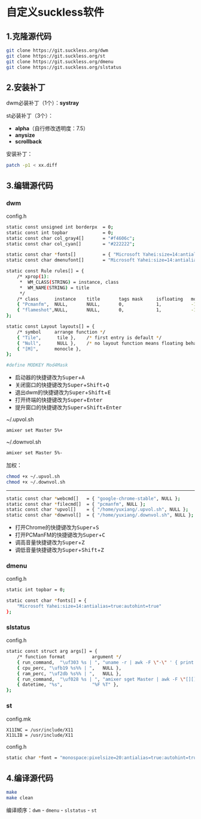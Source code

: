 # 自定义suckless软件

## 1.克隆源代码

```bash
git clone https://git.suckless.org/dwm
git clone https://git.suckless.org/st
git clone https://git.suckless.org/dmenu
git clone https://git.suckless.org/slstatus
```

## 2.安装补丁

dwm必装补丁（1个）：**systray**

st必装补丁（3个）：

* **alpha**（自行修改透明度：7.5）
* **anysize**
* **scrollback**

安装补丁：

```bash
patch -p1 < xx.diff
```

## 3.编辑源代码

### dwm

config.h

```bash
static const unsigned int borderpx  = 0;
static const int topbar             = 0;
static const char col_gray4[]       = "#f4606c";
static const char col_cyan[]        = "#222222";
```

```bash
static const char *fonts[]          = { "Microsoft Yahei:size=14:antialias=true:autohint=true","Symbols Nerd Font:pixelsize=22:antialias=true:autohint=true" };
static const char dmenufont[]       = "Microsoft Yahei:size=14:antialias=true:autohint=true";
```

```bash
static const Rule rules[] = {
	/* xprop(1):
	 *	WM_CLASS(STRING) = instance, class
	 *	WM_NAME(STRING) = title
	 */
	/* class      instance    title       tags mask     isfloating   monitor */
	{ "Pcmanfm",  NULL,       NULL,       0,            1,           -1 },
	{ "flameshot",NULL,       NULL,       0,            1,           -1 },
};
```

```bash
static const Layout layouts[] = {
	/* symbol     arrange function */
	{ "Tile",      tile },    /* first entry is default */
	{ "Null",      NULL },    /* no layout function means floating behavior */
	{ "[M]",      monocle },
};
```

```bash
#define MODKEY Mod4Mask
```

* 启动器的快捷键改为<kbd>Super</kbd>+<kbd>A</kbd>
* 关闭窗口的快捷键改为<kbd>Super</kbd>+<kbd>Shift</kbd>+<kbd>Q</kbd>
* 退出dwm的快捷键改为<kbd>Super</kbd>+<kbd>Shift</kbd>+<kbd>E</kbd>
* 打开终端的快捷键改为<kbd>Super</kbd>+<kbd>Enter</kbd>
* 提升窗口的快捷键改为<kbd>Super</kbd>+<kbd>Shift</kbd>+<kbd>Enter</kbd>

~/.upvol.sh

```bash
amixer set Master 5%+
```

~/.downvol.sh

```bash
amixer set Master 5%-
```

加权：

```bash
chmod +x ~/.upvol.sh
chmod +x ~/.downvol.sh
```

---

```bash
static const char *webcmd[]   = { "google-chrome-stable", NULL };
static const char *filecmd[]  = { "pcmanfm", NULL };
static const char *upvol[]    = { "/home/yuxiang/.upvol.sh", NULL };
static const char *downvol[]  = { "/home/yuxiang/.downvol.sh", NULL };
```

* 打开Chrome的快捷键改为<kbd>Super</kbd>+<kbd>S</kbd>
* 打开PCManFM的快捷键改为<kbd>Super</kbd>+<kbd>C</kbd>
* 调高音量快捷键改为<kbd>Super</kbd>+<kbd>Z</kbd>
* 调低音量快捷键改为<kbd>Super</kbd>+<kbd>Shift</kbd>+<kbd>Z</kbd>

### dmenu

config.h

```bash
static int topbar = 0;
```

```bash
static const char *fonts[] = {
	"Microsoft Yahei:size=14:antialias=true:autohint=true"
};
```

### slstatus

config.h

```bash
static const struct arg args[] = {
	/* function format          argument */
	{ run_command,	"\uf303 %s | ",	"uname -r | awk -F \"-\" ' { print $1 } '" },
	{ cpu_perc,	"\ufb19 %s%% | ",	NULL },
	{ ram_perc,	"\uf2db %s%% | ",	NULL },
	{ run_command,	"\uf028 %s | ",	"amixer sget Master | awk -F \"[][]\" ' /Mono:/ { print $2 }'" },
	{ datetime, "%s",           "%F %T" },
};
```

### st

config.mk

```bash
X11INC = /usr/include/X11
X11LIB = /usr/include/X11
```

config.h

```bash
static char *font = "monospace:pixelsize=20:antialias=true:autohint=true";
```

## 4.编译源代码

```bash
make
make clean
```

编译顺序：`dwm` - `dmenu` - `slstatus` - `st`